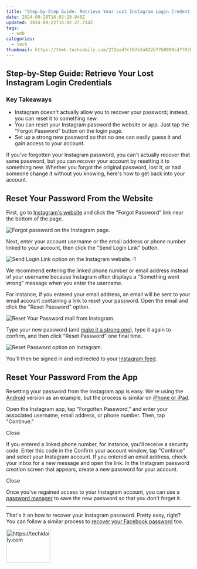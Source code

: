```yaml
---
title: "Step-by-Step Guide: Retrieve Your Lost Instagram Login Credentials"
date: 2024-09-20T16:03:29.840Z
updated: 2024-09-22T16:02:27.714Z
tags:
  - web
categories:
  - tech
thumbnail: https://thmb.techidaily.com/272ead7cf67b3a822b77b0890cd7f03854b0d3a76e27e4ba95f164ba07265247.jpg
---
```


## Step-by-Step Guide: Retrieve Your Lost Instagram Login Credentials

### Key Takeaways

* Instagram doesn't actually allow you to recover your password; instead, you can reset it to something new.
* You can reset your Instagram password the website or app. Just tap the "Forgot Password" button on the login page.
* Set up a strong new password so that no one can easily guess it and gain access to your account.

 If you've forgotten your Instagram password, you can't actually recover that same password, but you can recover your account by resetting it to something new. Whether you forgot the original password, lost it, or had someone change it without you knowing, here's how to get back into your account.

##  Reset Your Password From the Website

 First, go to [Instagram's website](https://www.instagram.com/) and click the "Forgot Password" link near the bottom of the page.

![Forgot password on the Instagram page.](https://static1.howtogeekimages.com/wordpress/wp-content/uploads/2024/08/forgot-password-on-the-instagram-page.jpg) 

 Next, enter your account username or the email address or phone number linked to your account, then click the "Send Login Link" button.

![Send Login Link option on the Instagram website.-1](https://static1.howtogeekimages.com/wordpress/wp-content/uploads/2024/08/send-login-link-option-on-the-instagram-website-1.jpg) 

 We recommend entering the linked phone number or email address instead of your username because Instagram often displays a "Something went wrong" message when you enter the username.

 For instance, if you entered your email address, an email will be sent to your email account containing a link to reset your password. Open the email and click the "Reset Password" option.

![Reset Your Password mail from Instagram.](https://static1.howtogeekimages.com/wordpress/wp-content/uploads/2024/08/reset-your-password-mail-from-instagram.jpg) 

 Type your new password (and [make it a strong one](https://extra-hints.techidaily.com/crafting-authenticity-in-client-testimonial-videos-for-2024/)), type it again to confirm, and then click "Reset Password" one final time.

![Reset Password option on Instagram.](https://static1.howtogeekimages.com/wordpress/wp-content/uploads/2024/08/reset-password-option-on-instagram.jpg) 

 You'll then be signed in and redirected to your [Instagram feed](https://facebook-videos.techidaily.com/new-in-2024-8-free-and-online-facebook-link-downloaders/).

##  Reset Your Password From the App

 Resetting your password from the Instagram app is easy. We're using the [Android](https://www.anrdoezrs.net/links/3607085/type/dlg/sid/UUhtgUeUpU215255/https://play.google.com/store/apps/details?id=com.instagram.android) version as an example, but the process is similar on [iPhone or iPad](https://apps.apple.com/app/instagram/id389801252).

 Open the Instagram app, tap "Forgotten Password," and enter your associated username, email address, or phone number. Then, tap "Continue."

Close 

 If you entered a linked phone number, for instance, you'll receive a security code. Enter this code in the Confirm your account window, tap "Continue" and select your Instagram account. If you entered an email address, check your inbox for a new message and open the link. In the Instagram password creation screen that appears, create a new password for your account.

Close 

 Once you've regained access to your Instagram account, you can use a [password manager](https://easy-unlock-android.techidaily.com/unlock-your-realme-gt-5-pro-phone-with-ease-the-3-best-lock-screen-removal-tools-by-drfone-android/) to save the new password so that you don't forget it.

---

 That's it on how to recover your Instagram password. Pretty easy, right? You can follow a similar process to [recover your Facebook password](https://article-helps.techidaily.com/new-in-2024-navigating-apples-content-downloading-with-ease/) too.

<ins class="adsbygoogle"
     style="display:block"
     data-ad-format="autorelaxed"
     data-ad-client="ca-pub-7571918770474297"
     data-ad-slot="1223367746"></ins>

<ins class="adsbygoogle"
     style="display:block"
     data-ad-client="ca-pub-7571918770474297"
     data-ad-slot="8358498916"
     data-ad-format="auto"
     data-full-width-responsive="true"></ins>



<!-- affiliate ads begin -->
<a href="https://bluetties.sjv.io/c/5597632/2141688/17094" target="_top" id="2141688">
  <img src="//a.impactradius-go.com/display-ad/17094-2141688" border="0" alt="https://techidaily.com" width="120" height="90"/>
</a>
<img height="0" width="0" src="https://bluetties.sjv.io/i/5597632/2141688/17094" style="position:absolute;visibility:hidden;" border="0" />
<!-- affiliate ads end -->

